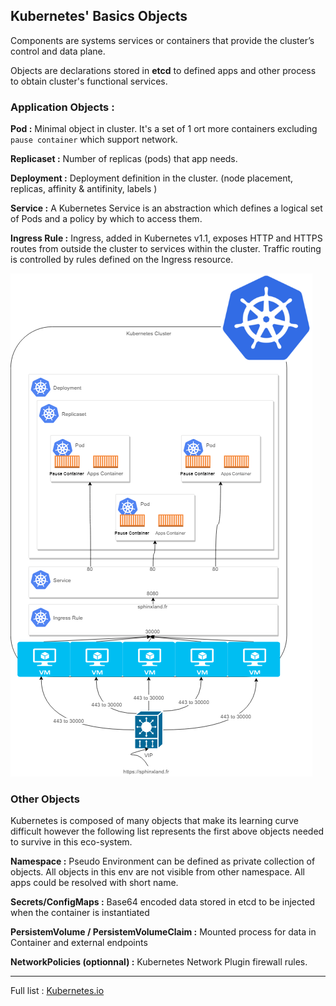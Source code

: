 ## Kubernetes' Basics Objects

Components are systems services or containers that provide  the cluster’s control and data plane.

Objects are declarations stored in **etcd** to defined apps and other process to obtain cluster's functional services.

### Application Objects :

**Pod :** Minimal object in cluster. It's a set of 1 ort more containers excluding `pause container` which support network.

**Replicaset :** Number of replicas (pods) that app needs.

**Deployment :** Deployment definition in the cluster. (node placement, replicas, affinity & antifinity, labels )

**Service :** A Kubernetes Service is an abstraction which defines a logical set of Pods and a policy by which to access them.

**Ingress Rule :** Ingress, added in Kubernetes v1.1, exposes HTTP and HTTPS routes from outside the cluster to services within the cluster. Traffic routing is controlled by rules defined on the Ingress resource.

![Kubernetes - Objects](https://github.com/Sphinxgaia/katacoda-learning-center/blob/master/kubernetes-101-intro-beginner/Kubernetes.png)

### Other Objects

Kubernetes is composed of many objects that make its learning curve difficult however the following list represents the first above objects needed to survive in this eco-system.

**Namespace :** Pseudo Environment can be defined as private collection of objects. All objects in this env are not visible from other namespace. All apps could be resolved with short name.

**Secrets/ConfigMaps :** Base64 encoded data stored in etcd to be injected when the container is instantiated

**PersistemVolume / PersistemVolumeClaim :** Mounted process for data in Container and external endpoints

**NetworkPolicies (optionnal) :** Kubernetes Network Plugin firewall rules.

---

Full list : [Kubernetes.io](https://kubernetes.io/docs/concepts/)